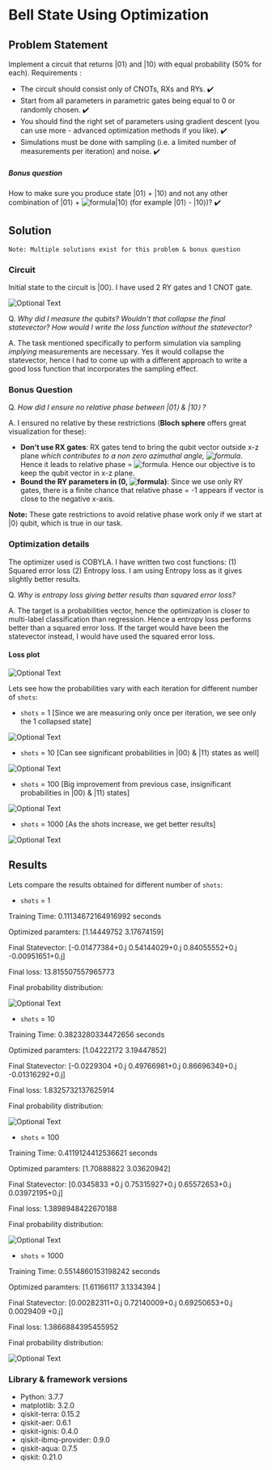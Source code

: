 # Bell State Using Optimization

## Problem Statement
Implement a circuit that returns |01⟩ and |10⟩ with equal probability (50% for each).
Requirements :
- The circuit should consist only of CNOTs, RXs and RYs. :heavy_check_mark:
- Start from all parameters in parametric gates being equal to 0 or randomly chosen. :heavy_check_mark:
- You should find the right set of parameters using gradient descent (you can use more - advanced optimization methods if you like). :heavy_check_mark:
- Simulations must be done with sampling (i.e. a limited number of measurements per iteration) and noise. :heavy_check_mark:

##### Bonus question
How to make sure you produce state  |01⟩  +  |10⟩  and not any other combination of |01⟩ + ![formula](https://render.githubusercontent.com/render/math?math=e^{i%20\phi})|10⟩ 
(for example |01⟩ - |10⟩)? :heavy_check_mark:

## Solution
`Note: Multiple solutions exist for this problem & bonus question`
### Circuit
Initial state to the circuit is |00⟩. I have used 2 RY gates and 1 CNOT gate.

![Optional Text](../master/plots/circuit.png)
  
Q. *Why did I measure the qubits? Wouldn't that collapse the final statevector? How would I write the loss function without the statevector?*
  
A. The task mentioned specifically to perform simulation via sampling *implying* measurements are necessary.
Yes it would collapse the statevector, hence I had to come up with a different approach to write a good loss function that incorporates the sampling effect. 



### Bonus Question
Q. *How did I ensure no relative phase between |01⟩ & |10⟩ ?*

A. I ensured no relative by these restrictions (**Bloch sphere** offers great visualization for these):
- **Don't use RX gates**: RX gates tend to bring the qubit vector outside x-z plane *which contributes to a non zero azimuthal angle, ![formula](https://render.githubusercontent.com/render/math?math=\phi)*. Hence it leads to relative phase = ![formula](https://render.githubusercontent.com/render/math?math=e^{i%20\phi}). Hence our objective is to keep the qubit vector in x-z plane.
- **Bound the RY parameters in (0, ![formula](https://render.githubusercontent.com/render/math?math=\pi))**: Since we use only RY gates, there is a finite chance that relative phase = -1 appears if vector is close to the negative x-axis.

**Note:** These gate restrictions to avoid relative phase work only if we start at |0⟩ qubit, which is true in our task.

### Optimization details
The optimizer used is COBYLA. I have written two cost functions: (1) Squared error loss (2) Entropy loss. I am using Entropy loss as it gives slightly better results. 

Q. *Why is entropy loss giving better results than squared error loss?*

A. The target is a probabilities vector, hence the optimization is closer to multi-label classification than regression. Hence a entropy loss performs better than a squared error loss. If the target would have been the statevector instead, I would have used the squared error loss. 


#### Loss plot

![Optional Text](../master/plots/LossCovergencePlot.png)

Lets see how the probabilities vary with each iteration for different number of `shots`:

- `shots` = 1 [Since we are measuring only once per iteration, we see only the 1 collapsed state]

![Optional Text](../master/OptimizationGifs/Gifshots1.gif)

- `shots` = 10 [Can see significant probabilities in |00⟩ & |11⟩ states as well]

![Optional Text](../master/OptimizationGifs/Gifshots10.gif)

- `shots` = 100 [Big improvement from previous case, insignificant probabilities in |00⟩ & |11⟩ states]

![Optional Text](../master/OptimizationGifs/Gifshots100.gif)

- `shots` = 1000 [As the shots increase, we get better results]

![Optional Text](../master/OptimizationGifs/Gifshots1000.gif)

## Results

Lets compare the results obtained for different number of `shots`:

- `shots` = 1

Training Time: 0.11134672164916992 seconds

Optimized paramters: [1.14449752 3.17674159]

Final Statevector: [-0.01477384+0.j  0.54144029+0.j  0.84055552+0.j -0.00951651+0.j]

Final loss: 13.815507557965773

Final probability distribution:

![Optional Text](../master/plots/histogram_shots1.png)


- `shots` = 10

Training Time: 0.3823280334472656 seconds

Optimized paramters: [1.04222172 3.19447852]

Final Statevector: [-0.0229304 +0.j  0.49766981+0.j  0.86696349+0.j -0.01316292+0.j]

Final loss: 1.8325732137625914

Final probability distribution:

![Optional Text](../master/plots/histogram_shots10.png)

- `shots` = 100

Training Time: 0.4119124412536621 seconds

Optimized paramters: [1.70888822 3.03620942]

Final Statevector: [0.0345833 +0.j 0.75315927+0.j 0.65572653+0.j 0.03972195+0.j]

Final loss: 1.3898948422670188

Final probability distribution:

![Optional Text](../master/plots/histogram_shots100.png)

- `shots` = 1000

Training Time: 0.5514860153198242 seconds

Optimized paramters: [1.61166117 3.1334394 ]

Final Statevector: [0.00282311+0.j 0.72140009+0.j 0.69250653+0.j 0.0029409 +0.j]

Final loss: 1.3866884395455952

Final probability distribution:

![Optional Text](../master/plots/histogram_shots1000.png)


### Library & framework versions
- Python: 3.7.7
- matplotlib: 3.2.0
- qiskit-terra: 0.15.2
- qiskit-aer: 0.6.1
- qiskit-ignis: 0.4.0
- qiskit-ibmq-provider: 0.9.0
- qiskit-aqua: 0.7.5
- qiskit: 0.21.0

